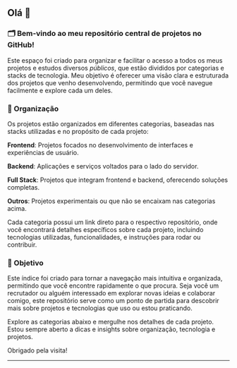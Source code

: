 ## Olá 👋

### 🗂️ Bem-vindo ao meu repositório central de projetos no GitHub!
Este espaço foi criado para organizar e facilitar o acesso a todos os meus projetos e estudos diversos *públicos*, que estão divididos por categorias e stacks de tecnologia. Meu objetivo é oferecer uma visão clara e estruturada dos projetos que venho desenvolvendo, permitindo que você navegue facilmente e explore cada um deles.

### 📌  Organização
Os projetos estão organizados em diferentes categorias, baseadas nas stacks utilizadas e no propósito de cada projeto:

**Frontend**: Projetos focados no desenvolvimento de interfaces e experiências de usuário.

**Backend**: Aplicações e serviços voltados para o lado do servidor.

**Full Stack**: Projetos que integram frontend e backend, oferecendo soluções completas.

**Outros**: Projetos experimentais ou que não se encaixam nas categorias acima.

Cada categoria possui um link direto para o respectivo repositório, onde você encontrará detalhes específicos sobre cada projeto, incluindo tecnologias utilizadas, funcionalidades, e instruções para rodar ou contribuir.

### 🎯 Objetivo

Este índice foi criado para tornar a navegação mais intuitiva e organizada, permitindo que você encontre rapidamente o que procura. Seja você um recrutador ou alguém interessado em explorar novas ideias e colaborar comigo, este repositório serve como um ponto de partida para descobrir mais sobre projetos e tecnologias que uso ou estou praticando.

Explore as categorias abaixo e mergulhe nos detalhes de cada projeto.
Estou sempre aberto a dicas e insights sobre organização, tecnologia e projetos.

Obrigado pela visita!

---
